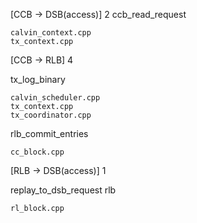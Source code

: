[CCB -> DSB(access)] 2
ccb_read_request

    calvin_context.cpp
    tx_context.cpp

[CCB -> RLB] 4

tx_log_binary

    calvin_scheduler.cpp
    tx_context.cpp
    tx_coordinator.cpp

rlb_commit_entries

    cc_block.cpp

[RLB -> DSB(access)] 1

replay_to_dsb_request rlb

    rl_block.cpp